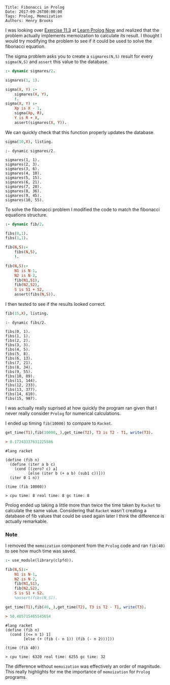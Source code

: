     Title: Fibonacci in Prolog
    Date: 2017-09-26T00:00:00
    Tags: Prolog, Memoization
    Authors: Henry Brooks

I was looking over [Exercise 11.3](http://www.learnprolognow.org/lpnpage.php?pagetype=html&pageid=lpn-htmlse50) at [Learn Prolog Now](http://www.learnprolognow.org) and realized that the problem actually implements memoization to calculate its result. I thought I would try modifying the problem to see if it could be used to solve the fibonacci equation.

<!-- more -->

The sigma problem asks you to create a `sigmares(N,S)` result for every `sigma(N,S)` and `assert` this value to the database.

```prolog
:- dynamic sigmares/2.

sigmares(1, 1).

sigma(X, Y) :-
    sigmares(X, Y),
    !.
sigma(X, Y) :-
    Xp is X - 1,
    sigma(Xp, R),
    Y is R + X,
    assert(sigmares(X, Y)).
```

We can quickly check that this function properly updates the database.

```prolog
sigma(10,X), listing.
```

```
:- dynamic sigmares/2.

sigmares(1, 1).
sigmares(2, 3).
sigmares(3, 6).
sigmares(4, 10).
sigmares(5, 15).
sigmares(6, 21).
sigmares(7, 28).
sigmares(8, 36).
sigmares(9, 45).
sigmares(10, 55).
```

To solve the fibonacci problem I modified the code to match the fibonacci equations structure.

```prolog
:- dynamic fib/2.

fibs(0,1).
fibs(1,1).

fib(N,S):-
    fibs(N,S),
    !.

fib(N,S):-
    N1 is N-1,
    N2 is N-2,
    fib(N1,S1),
    fib(N2,S2),
    S is S1 + S2,
    assert(fibs(N,S)).
```

I then tested to see if the results looked correct.

```prolog
fib(15,X), listing.
```

```
:- dynamic fibs/2.

fibs(0, 1).
fibs(1, 1).
fibs(2, 2).
fibs(3, 3).
fibs(4, 5).
fibs(5, 8).
fibs(6, 13).
fibs(7, 21).
fibs(8, 34).
fibs(9, 55).
fibs(10, 89).
fibs(11, 144).
fibs(12, 233).
fibs(13, 377).
fibs(14, 610).
fibs(15, 987).
```

I was actually really suprised at how quickly the program ran given that I never really consider `Prolog` for numerical calculations.

I ended up timing `fib(10000)` to compare to `Racket`.

```prolog
get_time(T1),fib(10000,_),get_time(T2), T3 is T2 - T1, write(T3).

> 0.17243337631225586
```

```racket
#lang racket

(define (fib n)
  (define (iter a b c)
    (cond [(zero? c) a]
          [else (iter b (+ a b) (sub1 c))]))
  (iter 0 1 n))

(time (fib 10000))

> cpu time: 8 real time: 8 gc time: 8
```

Prolog ended up taking a little more than twice the time taken by `Racket` to calculate the same value. Considering that `Racket` wasn't creating a database of fib values that could be used again later I think the difference is actually remarkable.


### Note
I removed the `memoization` component from the `Prolog` code and ran `fib(40)` to see how much time was saved.

```prolog
:- use_module(library(clpfd)).

fib(N,S):-
    N1 is N-1,
    N2 is N-2,
    fib(N1,S1),
    fib(N2,S2),
    S is S1 + S2.
    %assert(fibs(N,S)).

get_time(T1),fib(40,_),get_time(T2), T3 is T2 - T1, write(T3).

> 50.405715465545654
```

```racket
#lang racket
(define (fib n)
  (cond [(<= n 1) 1]
        [else (+ (fib (- n 1)) (fib (- n 2)))]))

(time (fib 40))

> cpu time: 6320 real time: 6255 gc time: 32
```

The difference without `memoization` was effectively an order of magnitude. This really highlights for me the importance of `memoization` for `Prolog` programs.



